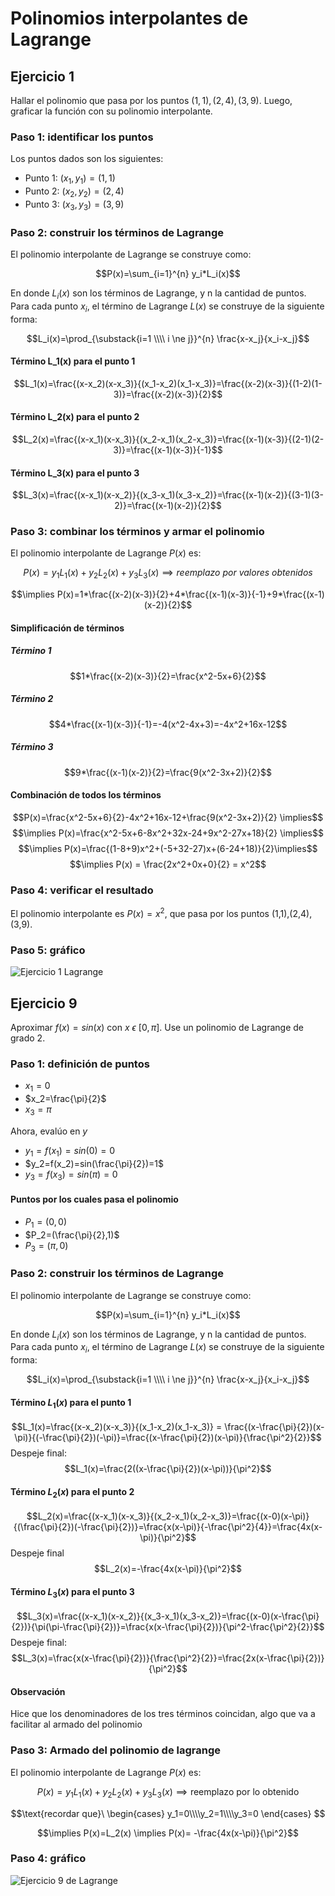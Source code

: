 # Polinomios interpolantes de Lagrange
## Ejercicio 1
Hallar el polinomio que pasa por los puntos $(1,1),(2,4),(3,9)$. Luego, graficar la función con su polinomio interpolante.
### Paso 1: identificar los puntos
Los puntos dados son los siguientes:
- Punto 1: $(x_1,y_1)=(1,1)$
- Punto 2: $(x_2,y_2)=(2,4)$
- Punto 3: $(x_3,y_3)=(3,9)$
### Paso 2: construir los términos de Lagrange
El polinomio interpolante de Lagrange se construye como:

$$P(x)=\sum_{i=1}^{n} y_i*L_i(x)$$

En donde $L_i(x)$ son los términos de Lagrange, y n la cantidad de puntos.
Para cada punto $x_i$, el término de Lagrange $L(x)$ se construye de la siguiente forma:

$$L_i(x)=\prod_{\substack{i=1 \\\\ i \ne j}}^{n} \frac{x-x_j}{x_i-x_j}$$

#### Término L_1(x) para el punto 1
$$L_1(x)=\frac{(x-x_2)(x-x_3)}{(x_1-x_2)(x_1-x_3)}=\frac{(x-2)(x-3)}{(1-2)(1-3)}=\frac{(x-2)(x-3)}{2}$$
#### Término L_2(x) para el punto 2
$$L_2(x)=\frac{(x-x_1)(x-x_3)}{(x_2-x_1)(x_2-x_3)}=\frac{(x-1)(x-3)}{(2-1)(2-3)}=\frac{(x-1)(x-3)}{-1}$$
#### Término L_3(x) para el punto 3
$$L_3(x)=\frac{(x-x_1)(x-x_2)}{(x_3-x_1)(x_3-x_2)}=\frac{(x-1)(x-2)}{(3-1)(3-2)}=\frac{(x-1)(x-2)}{2}$$
### Paso 3: combinar los términos y armar el polinomio
El polinomio interpolante de Lagrange $P(x)$ es: 

$$P(x)=y_1 L_1(x) + y_2 L_2(x) + y_3 L_3(x)\implies reemplazo\ por\ valores\ obtenidos$$

$$\implies P(x)=1*\frac{(x-2)(x-3)}{2}+4*\frac{(x-1)(x-3)}{-1}+9*\frac{(x-1)(x-2)}{2}$$

#### Simplificación de términos
##### Término 1
$$1*\frac{(x-2)(x-3)}{2}=\frac{x^2-5x+6}{2}$$
##### Término 2
$$4*\frac{(x-1)(x-3)}{-1}=-4(x^2-4x+3)=-4x^2+16x-12$$
##### Término 3
$$9*\frac{(x-1)(x-2)}{2}=\frac{9(x^2-3x+2)}{2}$$
#### Combinación de todos los términos
$$P(x)=\frac{x^2-5x+6}{2}-4x^2+16x-12+\frac{9(x^2-3x+2)}{2} \implies$$
$$\implies P(x)=\frac{x^2-5x+6-8x^2+32x-24+9x^2-27x+18}{2} \implies$$
$$\implies P(x)=\frac{(1-8+9)x^2+(-5+32-27)x+(6-24+18)}{2}\implies$$
$$\implies P(x) = \frac{2x^2+0x+0}{2} = x^2$$
### Paso 4: verificar el resultado
El polinomio interpolante es $P(x)=x^2$, que pasa por los puntos (1,1),(2,4),(3,9).
### Paso 5: gráfico
![Ejercicio 1 Lagrange](https://i.imgur.com/csD5QZN.png)

## Ejercicio 9
Aproximar $f(x)=sin(x)$ con $x\ \epsilon \ [0,\pi]$. Use un polinomio de Lagrange de grado 2.
### Paso 1: definición de puntos
- $x_1=0$
- $x_2=\frac{\pi}{2}$
- $x_3=\pi$

Ahora, evalúo en $y$
- $y_1=f(x_1)=sin(0)=0$
- $y_2=f(x_2)=sin(\frac{\pi}{2})=1$
- $y_3=f(x_3)=sin(\pi)=0$
#### Puntos por los cuales pasa el polinomio
- $P_1=(0,0)$
- $P_2=(\frac{\pi}{2},1)$
- $P_3=(\pi,0)$

### Paso 2: construir los términos de Lagrange
El polinomio interpolante de Lagrange se construye como:

$$P(x)=\sum_{i=1}^{n} y_i*L_i(x)$$

En donde $L_i(x)$ son los términos de Lagrange, y n la cantidad de puntos.
Para cada punto $x_i$, el término de Lagrange $L(x)$ se construye de la siguiente forma:

$$L_i(x)=\prod_{\substack{i=1 \\\\ i \ne j}}^{n} \frac{x-x_j}{x_i-x_j}$$

#### Término $L_1(x)$ para el punto 1
$$L_1(x)=\frac{(x-x_2)(x-x_3)}{(x_1-x_2)(x_1-x_3)} = \frac{(x-\frac{\pi}{2})(x-\pi)}{(-\frac{\pi}{2})(-\pi)}=\frac{(x-\frac{\pi}{2})(x-\pi)}{\frac{\pi^2}{2}}$$
Despeje final:
$$L_1(x)=\frac{2((x-\frac{\pi}{2})(x-\pi))}{\pi^2}$$
#### Término $L_2(x)$ para el punto 2
$$L_2(x)=\frac{(x-x_1)(x-x_3)}{(x_2-x_1)(x_2-x_3)}=\frac{(x-0)(x-\pi)}{(\frac{\pi}{2})(-\frac{\pi}{2})}=\frac{x(x-\pi)}{-\frac{\pi^2}{4}}=\frac{4x(x-\pi)}{\pi^2}$$
Despeje final
$$L_2(x)=-\frac{4x(x-\pi)}{\pi^2}$$
#### Término $L_3(x)\ \text{para el punto 3}$
$$L_3(x)=\frac{(x-x_1)(x-x_2)}{(x_3-x_1)(x_3-x_2)}=\frac{(x-0)(x-\frac{\pi}{2})}{\pi(\pi-\frac{\pi}{2})}=\frac{x(x-\frac{\pi}{2})}{\pi^2-\frac{\pi^2}{2}}$$
Despeje final:
$$L_3(x)=\frac{x(x-\frac{\pi}{2})}{\frac{\pi^2}{2}}=\frac{2x(x-\frac{\pi}{2})}{\pi^2}$$
#### Observación
Hice que los denominadores de los tres términos coincidan, algo que va a facilitar al armado del polinomio
### Paso 3: Armado del polinomio de lagrange
El polinomio interpolante de Lagrange $P(x)$ es:

$$P(x)=y_1 L_1(x) + y_2 L_2(x) + y_3 L_3(x)\implies \text{reemplazo por lo obtenido}$$

$$\text{recordar que}\
\begin{cases}
y_1=0\\\\y_2=1\\\\y_3=0
\end{cases}
$$

$$\implies P(x)=L_2(x) \implies P(x)= -\frac{4x(x-\pi)}{\pi^2}$$

### Paso 4: gráfico
![Ejercicio 9 de Lagrange](https://i.imgur.com/UeZK4fG.png)


